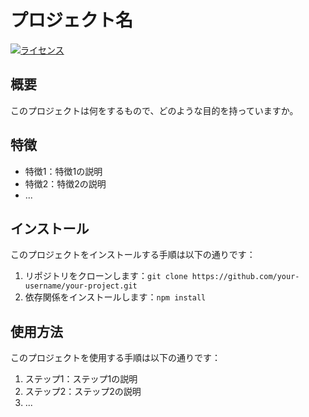 # プロジェクト名

[![ライセンス](https://img.shields.io/badge/license-MIT-blue.svg)](LICENSE)

## 概要

このプロジェクトは何をするもので、どのような目的を持っていますか。

## 特徴

- 特徴1：特徴1の説明
- 特徴2：特徴2の説明
- ...

## インストール

このプロジェクトをインストールする手順は以下の通りです：

1. リポジトリをクローンします：`git clone https://github.com/your-username/your-project.git`
2. 依存関係をインストールします：`npm install`

## 使用方法

このプロジェクトを使用する手順は以下の通りです：

1. ステップ1：ステップ1の説明
2. ステップ2：ステップ2の説明
3. ...
